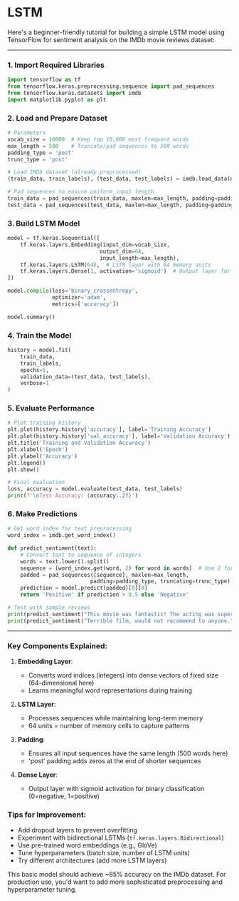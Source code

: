 # LSTM 

Here's a beginner-friendly tutorial for building a simple LSTM model using TensorFlow for sentiment analysis on the IMDb movie reviews dataset:

---

### 1. Import Required Libraries
```python
import tensorflow as tf
from tensorflow.keras.preprocessing.sequence import pad_sequences
from tensorflow.keras.datasets import imdb
import matplotlib.pyplot as plt
```

### 2. Load and Prepare Dataset
```python
# Parameters
vocab_size = 10000  # Keep top 10,000 most frequent words
max_length = 500    # Truncate/pad sequences to 500 words
padding_type = 'post'
trunc_type = 'post'

# Load IMDb dataset (already preprocessed)
(train_data, train_labels), (test_data, test_labels) = imdb.load_data(num_words=vocab_size)

# Pad sequences to ensure uniform input length
train_data = pad_sequences(train_data, maxlen=max_length, padding=padding_type, truncating=trunc_type)
test_data = pad_sequences(test_data, maxlen=max_length, padding=padding_type, trunc_type=trunc_type)
```

### 3. Build LSTM Model
```python
model = tf.keras.Sequential([
    tf.keras.layers.Embedding(input_dim=vocab_size, 
                             output_dim=64, 
                             input_length=max_length),
    tf.keras.layers.LSTM(64),  # LSTM layer with 64 memory units
    tf.keras.layers.Dense(1, activation='sigmoid')  # Output layer for binary classification
])

model.compile(loss='binary_crossentropy', 
              optimizer='adam', 
              metrics=['accuracy'])

model.summary()
```

### 4. Train the Model
```python
history = model.fit(
    train_data,
    train_labels,
    epochs=5,
    validation_data=(test_data, test_labels),
    verbose=1
)
```

### 5. Evaluate Performance
```python
# Plot training history
plt.plot(history.history['accuracy'], label='Training Accuracy')
plt.plot(history.history['val_accuracy'], label='Validation Accuracy')
plt.title('Training and Validation Accuracy')
plt.xlabel('Epoch')
plt.ylabel('Accuracy')
plt.legend()
plt.show()

# Final evaluation
loss, accuracy = model.evaluate(test_data, test_labels)
print(f'\nTest Accuracy: {accuracy:.2f}')
```

### 6. Make Predictions
```python
# Get word index for text preprocessing
word_index = imdb.get_word_index()

def predict_sentiment(text):
    # Convert text to sequence of integers
    words = text.lower().split()
    sequence = [word_index.get(word, 2) for word in words]  # Use 2 for out-of-vocabulary words
    padded = pad_sequences([sequence], maxlen=max_length, 
                          padding=padding_type, truncating=trunc_type)
    prediction = model.predict(padded)[0][0]
    return 'Positive' if prediction > 0.5 else 'Negative'

# Test with sample reviews
print(predict_sentiment("This movie was fantastic! The acting was superb."))
print(predict_sentiment("Terrible film, would not recommend to anyone."))
```

---

### Key Components Explained:
1. **Embedding Layer**: 
   - Converts word indices (integers) into dense vectors of fixed size (64-dimensional here)
   - Learns meaningful word representations during training

2. **LSTM Layer**:
   - Processes sequences while maintaining long-term memory
   - 64 units = number of memory cells to capture patterns

3. **Padding**:
   - Ensures all input sequences have the same length (500 words here)
   - 'post' padding adds zeros at the end of shorter sequences

4. **Dense Layer**:
   - Output layer with sigmoid activation for binary classification (0=negative, 1=positive)

### Tips for Improvement:
- Add dropout layers to prevent overfitting
- Experiment with bidirectional LSTMs (`tf.keras.layers.Bidirectional`)
- Use pre-trained word embeddings (e.g., GloVe)
- Tune hyperparameters (batch size, number of LSTM units)
- Try different architectures (add more LSTM layers)

This basic model should achieve ~85% accuracy on the IMDb dataset. For production use, you'd want to add more sophisticated preprocessing and hyperparameter tuning.